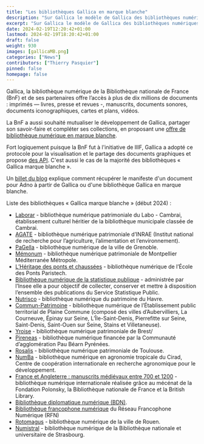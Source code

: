 ```yaml
---
title: "Les bibliothèques Gallica en marque blanche"
description: "Sur Gallica le modèle de Gallica des bibliothèques numériques permettent l'accès à de nombreuses ressources."
excerpt: "Sur Gallica le modèle de Gallica des bibliothèques numériques permettent l'accès à de nombreuses ressources."
date: 2024-02-19T12:20:42+01:00
lastmod: 2024-02-19T18:20:42+01:00
draft: false 
weight: 930
images: [gallicaMB.png]
categories: ["News"]
contributors: ["Thierry Pasquier"]
pinned: false
homepage: false
---
```


Gallica, la bibliothèque numérique de la Bibliothèque nationale de France (BnF) et de ses partenaires offre l’accès à plus de dix millions de documents : imprimés — livres, presse et revues -, manuscrits, documents sonores, documents iconographiques, cartes et plans, vidéos. 

La BnF a aussi souhaité mutualiser le développement de Gallica, partager son savoir-faire et compléter ses collections, en proposant une [offre de bibliothèque numérique en marque blanche](https://www.bnf.fr/fr/gallica-marque-blanche).  

Fort logiquement puisque la BnF fut à l'initiative de IIIF, Gallica a adopté ce protocole pour la visualisation et le partage des documents graphiques et propose [des API](https://api.gouv.fr/les-api/api_gallica_IIIF). C'est aussi le cas de la majorité des bibliothèques « Gallica marque blanche ».

Un [billet du blog](https://adno.app/fr/blog/utiliser-adno-avec-des-images-de-gallica/) explique comment récupérer le manifeste d'un document pour Adno à partir de Gallica ou d'une bibliothèque Gallica en marque blanche. 

Liste des bibliothèques « Gallica marque blanche » (début 2024) :

- [Laborar](https://laborar.lelabocambrai.fr/laborar/) - bibliothèque numérique patrimoniale du Labo - Cambrai, établissement culturel héritier de la bibliothèque municipale classée de Cambrai. 
- [AGATE](https://agate.inrae.fr/agate/fr/content/accueil-fr) - bibliothèque numérique patrimoniale d’INRAE (Institut national de recherche pour l’agriculture, l’alimentation et l’environnement).
- [PaGella](https://pagella.bm-grenoble.fr/) -  bibliothèque numérique de la ville de Grenoble.
- [Mémonum](https://memonum-mediatheques.montpellier3m.fr/) - bibliothèque numérique patrimoniale de Montpellier Méditerranée Métropole.
- [L’Héritage des ponts et chaussées](https://heritage.ecoledesponts.fr/enpc/) - bibliothèque numérique de l’École des Ponts Paristech.   
- [Bibliothèque numérique de la statistique publique](https://www.bnsp.insee.fr/bnsp/fr/content/accueil-fr) - administrée par l’Insee elle a pour objectif de collecter, conserver et mettre à disposition l’ensemble des publications du Service Statistique Public.
- [Nutrisco](https://nutrisco-patrimoine.lehavre.fr/) - bibliothèque numérique du patrimoine du Havre.
- [Commun-Patrimoine](https://www.communpatrimoine.fr/communpatrimoine/) - bibliothèque numérique de l’Établissement public territorial de Plaine Commune (composé des villes d’Aubervilliers, La Courneuve, Épinay sur Seine, L’Île-Saint-Denis, Pierrefitte sur Seine, Saint-Denis, Saint-Ouen sur Seine, Stains et Villetaneuse). 
- [Yroise](https://yroise.biblio.brest.fr/) - bibliothèque numérique patrimoniale de Brest/
- [Pireneas](http://pireneas.fr/) - bibliothèque numérique financée par la Communauté d’agglomération Pau Béarn Pyrénées.
- [Rosalis](https://rosalis.bibliotheque.toulouse.fr/) - bibliothèque numérique patrimoniale de Toulouse.
- [NumBa](https://numba.cirad.fr/) - bibliothèque numérique en agronomie tropicale du Cirad, Centre de coopération internationale en recherche agronomique pour le développement.
- [France et Angleterre : manuscrits médiévaux entre 700 et 1200](https://manuscrits-france-angleterre.org/polonsky/fr/content/accueil-fr?mode=desktop) - bibliothèque numérique internationale réalisée grâce au mécénat de la Fondation Polonsky, la Bibliothèque nationale de France et la British Library.
- [Bibliothèque diplomatique numérique (BDN)](https://bibliotheque-numerique.diplomatie.gouv.fr/meae/fr/content/accueil-fr).
- [Bibliothèque francophone numérique](http://rfnum-bibliotheque.org/) du Réseau Francophone Numérique (RFN)  
- [Rotomagus](http://www.rotomagus.fr/rotomagus/?mode=desktop) - bibliothèque numérique de la ville de Rouen.
- [Numistral](https://www.numistral.fr/fr) - bibliothèque numérique de la Bibliothèque nationale et universitaire de Strasbourg. 
